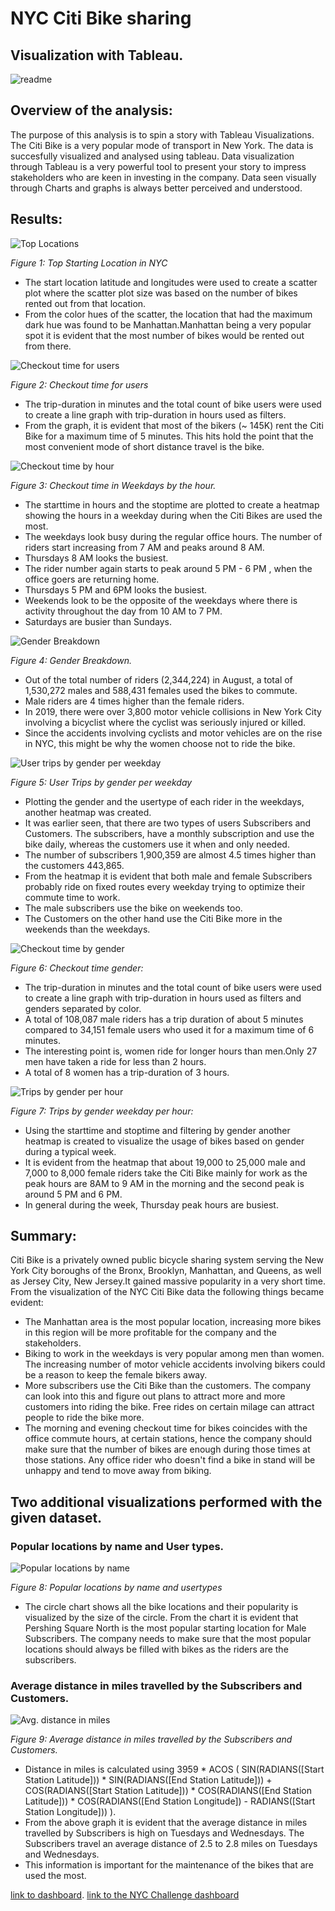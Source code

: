 
# NYC Citi Bike sharing

## Visualization with Tableau.

![readme]()

## Overview of the analysis: 
The purpose of this analysis is to spin a story with Tableau Visualizations. The Citi Bike is a very popular mode of transport in New York. The data is succesfully visualized and analysed using tableau. Data visualization through Tableau is a very powerful tool to present your story to impress stakeholders who are keen in investing in the company. Data seen visually through Charts and graphs is always better perceived and understood.

## Results:

![Top Locations](Resources/Top_locations.png)

*Figure 1: Top Starting Location in NYC*

* The start location latitude and longitudes were used to create a scatter plot where the scatter plot size was based on the number of bikes rented out from that location.  
* From the color hues of the scatter, the location that had the maximum dark hue was found to be Manhattan.Manhattan being a very popular spot it is evident that the most number of bikes would be rented out from there.

![Checkout time for users](Resources/Checkout_time_gender.png)

*Figure 2: Checkout time for users*

* The trip-duration in minutes and the total count of bike users were used to create a line graph with trip-duration in hours used as filters.  
* From the graph, it is evident that most of the bikers (~ 145K) rent the Citi Bike for a maximum time of 5 minutes. This hits hold the point that the most convenient mode of short distance travel is the bike.

![Checkout time by hour](Resources/weekday_hourly.png)

*Figure 3: Checkout time in Weekdays by the hour.*

* The starttime in hours and the stoptime are plotted to create a heatmap showing the hours in a weekday during when the Citi Bikes are used the most.  
* The weekdays look busy during the regular office hours. The number of riders start increasing from 7 AM and peaks around 8 AM.  
* Thursdays 8 AM looks the busiest.  
* The rider number again starts to peak around 5 PM - 6 PM , when  the office goers are returning home.  
* Thursdays 5 PM and 6PM looks the busiest.  
* Weekends look to be the opposite of the weekdays where there is activity throughout the day from 10 AM to 7 PM.  
* Saturdays are busier than Sundays.

![Gender Breakdown](Resources/gender_pie.png)

*Figure 4: Gender Breakdown.*

* Out of the total number of riders (2,344,224) in August, a total of 1,530,272 males and 588,431 females used the bikes to commute.  
* Male riders are 4 times higher than the female riders.  
* In 2019, there were over 3,800 motor vehicle collisions in New York City involving a bicyclist where the cyclist was seriously injured or killed.  
* Since the accidents involving cyclists and motor vehicles are on the rise in NYC, this might be why the women choose not to ride the bike.

![User trips by gender per weekday](Resources/Subscriber_customer.png)

*Figure 5: User Trips by gender per weekday*

* Plotting the gender and the usertype of each rider in the weekdays, another heatmap was created.  
* It was earlier seen, that there are two types of users Subscribers and Customers. The subscribers, have a monthly subscription and use the bike daily, whereas the customers use it when and only needed.
* The number of subscribers 1,900,359 are almost 4.5 times higher than the customers 443,865.  
* From the heatmap it is evident that both male and female Subscribers probably ride on fixed routes every weekday trying to optimize their commute time to work.  
* The male subscribers use the bike on weekends too.
* The Customers on the other hand use the Citi Bike more in the weekends than the weekdays.

![Checkout time by gender](Resources/Checkout_time_gender.png)

*Figure 6: Checkout time gender:*

* The trip-duration in minutes and the total count of bike users were used to create a line graph with trip-duration in hours used as filters and genders separated by color.
* A total of 108,087 male riders has a trip duration of about 5 minutes compared to 34,151 female users who used it for a maximum time of 6 minutes.  
* The interesting point is, women ride for longer hours than men.Only 27 men have taken a ride for less than 2 hours.
* A total of 8 women has a trip-duration of 3 hours.

![Trips by gender per hour](Resources/Trips_gender.png)

*Figure 7: Trips by gender weekday per hour:*

* Using the starttime and stoptime and filtering by gender another heatmap is created to visualize the usage of bikes based on gender during a typical week.  
* It is evident from the heatmap that about 19,000 to 25,000 male and 7,000 to 8,000 female riders take the Citi Bike mainly for work as the peak hours are 8AM to 9 AM in the morning and the second peak is around 5 PM and 6 PM.  
* In general during the week, Thursday peak hours are busiest.

## Summary:

Citi Bike is a privately owned public bicycle sharing system serving the New York City boroughs of the Bronx, Brooklyn, Manhattan, and Queens, as well as Jersey City, New Jersey.It gained massive popularity in a very short time. From the visualization of the NYC Citi Bike data the following things became evident:  
* The Manhattan area is the most popular location, increasing more bikes in this region will be more profitable for the company and the stakeholders.  
* Biking to work in the weekdays is very popular among men than women. The increasing number of motor vehicle accidents involving bikers could be a reason to keep the female bikers away.  
* More subscribers use the Citi Bike than the customers. The company can look into this and figure out plans to attract more and more customers into riding the bike. Free rides on certain milage can attract people to ride the bike more.  
* The morning and evening checkout time for bikes coincides with the office commute hours, at certain stations, hence the company should make sure that the number of bikes are enough during those times at those stations. Any office rider who doesn't find a bike in stand will be unhappy and tend to move away from biking.

## Two additional visualizations performed with the given dataset.

### Popular locations by name and User types.

![Popular locations by name](Resources/Top_location_by_name.png)

*Figure 8: Popular locations by name and usertypes*

* The circle chart shows all the bike locations and their popularity is visualized by the size of the circle. From the chart it is evident that Pershing Square North is the most popular starting location for Male Subscribers. The company needs to make sure that the most popular locations should always be filled with bikes as the riders are the subscribers.

### Average distance in miles travelled by the Subscribers and Customers.

![Avg. distance in miles](Resources/Distance_travelled_by_Users.png)

*Figure 9: Average distance in miles travelled by the Subscribers and Customers.*

* Distance in miles is calculated using 3959 * ACOS
(
SIN(RADIANS([Start Station Latitude])) * SIN(RADIANS([End Station Latitude])) +
COS(RADIANS([Start Station Latitude])) * COS(RADIANS([End Station Latitude])) * COS(RADIANS([End Station Longitude]) - RADIANS([Start Station Longitude]))
).  
* From the above graph it is evident that the average distance in miles travelled by Subscribers is high on Tuesdays  and Wednesdays. The Subscribers travel an average distance of 2.5 to 2.8 miles on Tuesdays and Wednesdays.  
* This information is important for the maintenance of the bikes that are used the most.

[link to dashboard](https://public.tableau.com/app/profile/krishnakali.sarkar). 
[link to the NYC Challenge dashboard](https://public.tableau.com/app/profile/krishnakali.sarkar/viz/NYCBikeChallenge_16268206355750/NYCCitiBikeStory)
